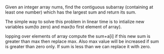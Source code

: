 Given an integer array nums, find the contiguous subarray (containing at least one number) which has the largest sum and return its sum.

The simple way to solve this problem in linear time is to intialize new variables sum(to zero) and max(to first element of array).

lopping over elements of array compute the sum+a[i] if this new sum is greater than max then replace max. Also max value will be increased if sum is greater than zero only. If sum is less than we can replace it with zero.
